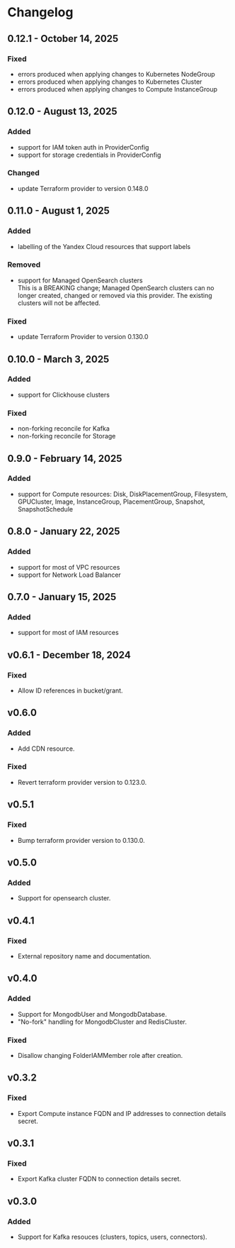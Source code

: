 # Changelog

## 0.12.1 - October 14, 2025
### Fixed
* errors produced when applying changes to Kubernetes NodeGroup
* errors produced when applying changes to Kubernetes Cluster
* errors produced when applying changes to Compute InstanceGroup

## 0.12.0 - August 13, 2025
### Added
* support for IAM token auth in ProviderConfig
* support for storage credentials in ProviderConfig
### Changed
* update Terraform provider to version 0.148.0

## 0.11.0 - August 1, 2025
### Added
* labelling of the Yandex Cloud resources that support labels
### Removed
* support for Managed OpenSearch clusters  
  This is a BREAKING change; Managed OpenSearch clusters can no longer created, changed or removed via this provider. The existing clusters will not be affected.
### Fixed
* update Terraform Provider to version 0.130.0

## 0.10.0 - March 3, 2025
### Added
* support for Clickhouse clusters
### Fixed
* non-forking reconcile for Kafka
* non-forking reconcile for Storage

## 0.9.0 - February 14, 2025
### Added
* support for Compute resources: Disk, DiskPlacementGroup, Filesystem, GPUCluster, Image, InstanceGroup, PlacementGroup, Snapshot, SnapshotSchedule

## 0.8.0 - January 22, 2025
### Added
* support for most of VPC resources
* support for Network Load Balancer

## 0.7.0 - January 15, 2025
### Added
* support for most of IAM resources

## v0.6.1 - December 18, 2024
### Fixed
* Allow ID references in bucket/grant.

## v0.6.0
### Added
* Add CDN resource.

### Fixed
* Revert terraform provider version to 0.123.0.

## v0.5.1
### Fixed
* Bump terraform provider version to 0.130.0.

## v0.5.0
### Added
* Support for opensearch cluster.

## v0.4.1

### Fixed
* External repository name and documentation.

## v0.4.0
### Added
* Support for MongodbUser and MongodbDatabase.
* "No-fork" handling for MongodbCluster and RedisCluster.

### Fixed
* Disallow changing FolderIAMMember role after creation.

## v0.3.2
### Fixed
* Export Compute instance FQDN and IP addresses to connection details secret.

## v0.3.1
### Fixed
* Export Kafka cluster FQDN to connection details secret.

## v0.3.0
### Added
* Support for Kafka resouces (clusters, topics, users, connectors).
